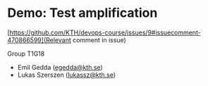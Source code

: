 # Demo: Test amplification

[https://github.com/KTH/devops-course/issues/9#issuecomment-470866599](Relevant comment in issue)

Group T1G18

* Emil Gedda (egedda@kth.se)
* Lukas Szerszen (lukassz@kth.se)
